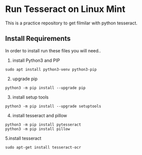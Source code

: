 # Run Tesseract on Linux Mint
This is a practice repository to get filmilar with python tesseract.

## Install Requirements
In order to install run these files you will need..

1. install Python3 and PIP
```
sudo apt install python3-venv python3-pip
```

2. upgrade pip
```
python3 -m pip install --upgrade pip
```

3. install setup tools
```
python3 -m pip install --upgrade setuptools
```

4. install tesseract and pillow
```
python3 -m pip install pytesseract
python3 -m pip install pillow
```

5.install tesseract
```
sudo apt-get install tesseract-ocr
```
